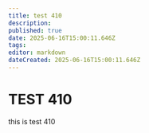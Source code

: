 ```yaml
---
title: test 410
description: 
published: true
date: 2025-06-16T15:00:11.646Z
tags: 
editor: markdown
dateCreated: 2025-06-16T15:00:11.646Z
---
```


# TEST 410
this is test 410
